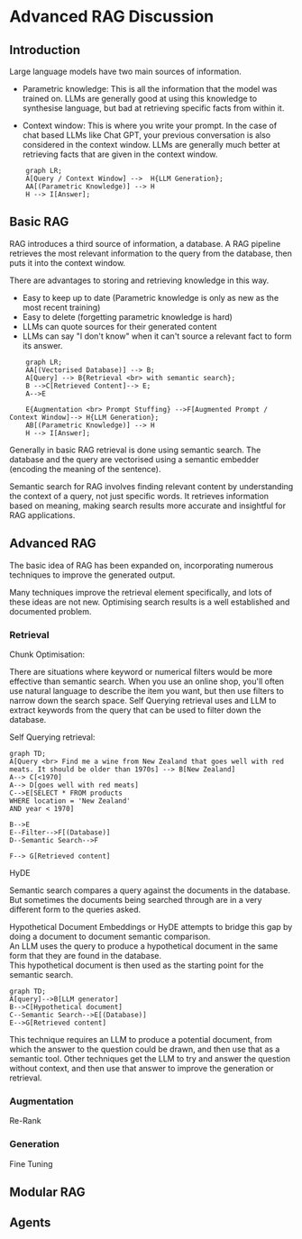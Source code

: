 # Advanced RAG Discussion


## Introduction

Large language models have two main sources of information. 

* Parametric knowledge: This is all the information that the model was trained on. LLMs are generally good at using this knowledge to synthesise language, but bad at retrieving specific facts from within it. 

* Context window: This is where you write your prompt. In the case of chat based LLMs like Chat GPT, your previous conversation is also considered in the context window. LLMs are generally much better at retrieving facts that are given in the context window. 

```mermaid
    graph LR;
    A[Query / Context Window] -->  H{LLM Generation};
    AA[(Parametric Knowledge)] --> H
    H --> I[Answer];

```



## Basic RAG

RAG introduces a third source of information, a database. 
A RAG pipeline retrieves the most relevant information to the query from the database, then puts it into the context window. 

There are advantages to storing and retrieving knowledge in this way. 

* Easy to keep up to date (Parametric knowledge is only as new as the most recent training)
* Easy to delete (forgetting parametric knowledge is hard)
* LLMs can quote sources for their generated content
* LLMs can say "I don't know" when it can't source a relevant fact to form its answer. 

```mermaid
    graph LR;
    AA[(Vectorised Database)] --> B;
    A[Query] --> B{Retrieval <br> with semantic search};
    B -->C[Retrieved Content]--> E;
    A-->E

    E{Augmentation <br> Prompt Stuffing} -->F[Augmented Prompt / Context Window]--> H{LLM Generation};
    AB[(Parametric Knowledge)] --> H
    H --> I[Answer];

```
Generally in basic RAG retrieval is done using semantic search. 
The database and the query are vectorised using a semantic embedder (encoding the meaning of the sentence). 


Semantic search for RAG involves finding relevant content by understanding the context of a query, not just specific words. It retrieves information based on meaning, making search results more accurate and insightful for RAG applications.




## Advanced RAG

The basic idea of RAG has been expanded on, incorporating numerous techniques to improve the generated output. 

Many techniques improve the retrieval element specifically, and lots of these ideas are not new. Optimising search results is a well established and documented problem. 

### Retrieval

Chunk Optimisation:



There are situations where keyword or numerical filters would be more effective than semantic search. 
When you use an online shop, you'll often use natural language to describe the item you want, but then use filters to narrow down the search space. 
Self Querying retrieval uses and LLM to extract keywords from the query that can be used to filter down the database. 

Self Querying retrieval: 


```mermaid
graph TD;
A[Query <br> Find me a wine from New Zealand that goes well with red meats. It should be older than 1970s] --> B[New Zealand]
A--> C[<1970]
A--> D[goes well with red meats]
C-->E[SELECT * FROM products
WHERE location = 'New Zealand' 
AND year < 1970]

B-->E
E--Filter-->F[(Database)]
D--Semantic Search-->F

F--> G[Retrieved content]

```

HyDE

Semantic search compares a query against the documents in the database.  
But sometimes the documents being searched through are in a very different form to the queries asked.

Hypothetical Document Embeddings or HyDE attempts to bridge this gap by doing a document to document semantic comparison.  
An LLM uses the query to produce a hypothetical document in the same form that they are found in the database.  
This hypothetical document is then used as the starting point for the semantic search.

```mermaid
graph TD;
A[query]-->B[LLM generator]
B-->C[Hypothetical document]
C--Semantic Search-->E[(Database)]
E-->G[Retrieved content]
```
This technique requires an LLM to produce a potential document, from which the answer to the question could be drawn, and then use that as a semantic tool.
Other techniques get the LLM to try and answer the question without context, and then use that answer to improve the generation or retrieval. 


### Augmentation
Re-Rank


### Generation
Fine Tuning 

## Modular RAG

## Agents
